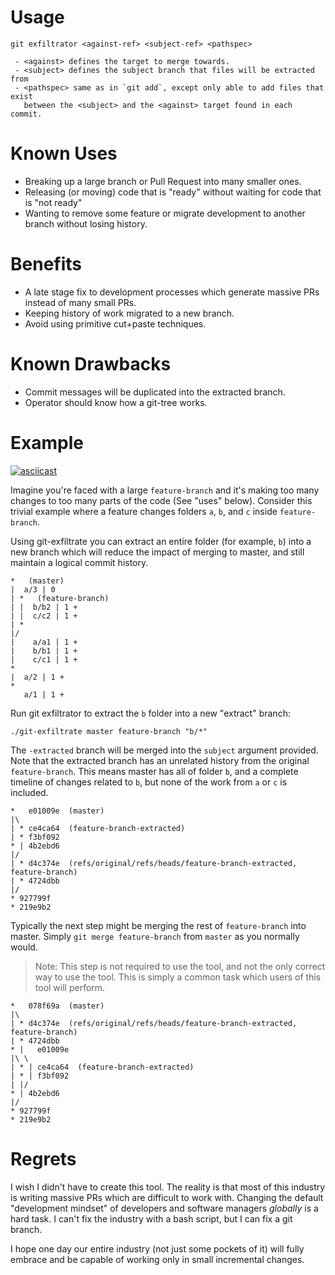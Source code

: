 # Usage

```
git exfiltrator <against-ref> <subject-ref> <pathspec>

 - <against> defines the target to merge towards.
 - <subject> defines the subject branch that files will be extracted from
 - <pathspec> same as in `git add`, except only able to add files that exist
   between the <subject> and the <against> target found in each commit.
```

# Known Uses
- Breaking up a large branch or Pull Request into many smaller ones.
- Releasing (or moving) code that is "ready" without waiting for code that is
  "not ready"
- Wanting to remove some feature or migrate development to another branch
  without losing history.

# Benefits
- A late stage fix to development processes which generate massive PRs instead
  of many small PRs.
- Keeping history of work migrated to a new branch.
- Avoid using primitive cut+paste techniques.

# Known Drawbacks
- Commit messages will be duplicated into the extracted branch.
- Operator should know how a git-tree works.

# Example

[![asciicast](https://asciinema.org/a/OwPrRxKT0IHauAdgXZ5p74naT.svg)](https://asciinema.org/a/OwPrRxKT0IHauAdgXZ5p74naT)

Imagine you're faced with a large `feature-branch` and it's making too many
changes to too many parts of the code (See "uses" below). Consider this trivial
example where a feature changes folders `a`, `b`, and `c` inside `feature-branch`.

Using git-exfiltrate you can extract an entire folder (for example, `b`) into a
new branch which will reduce the impact of merging to master, and still
maintain a logical commit history.

```
*   (master)
|  a/3 | 0
| *   (feature-branch)
| |  b/b2 | 1 +
| |  c/c2 | 1 +
| * 
|/
|    a/a1 | 1 +
|    b/b1 | 1 +
|    c/c1 | 1 +
* 
|  a/2 | 1 +
* 
   a/1 | 1 +
```

Run git exfiltrator to extract the `b` folder into a new "extract" branch:

```
./git-exfiltrate master feature-branch "b/*"
```

The `-extracted` branch will be merged into the `subject` argument provided.
Note that the extracted branch has an unrelated history from the original
`feature-branch`. This means master has all of folder `b`, and a complete
timeline of changes related to `b`, but none of the work from `a` or `c` is
included.

```
*   e01009e  (master)
|\
| * ce4ca64  (feature-branch-extracted)
| * f3bf092
* | 4b2ebd6
|/
| * d4c374e  (refs/original/refs/heads/feature-branch-extracted, feature-branch)
| * 4724dbb
|/
* 927799f
* 219e9b2
```

Typically the next step might be merging the rest of `feature-branch` into
master. Simply `git merge feature-branch` from `master` as you normally would.

> Note: This step is not required to use the tool, and not the only correct way
> to use the tool. This is simply a common task which users of this tool will
> perform.

```
*   078f69a  (master)
|\
| * d4c374e  (refs/original/refs/heads/feature-branch-extracted, feature-branch)
| * 4724dbb
* |   e01009e
|\ \
| * | ce4ca64  (feature-branch-extracted)
| * | f3bf092
| |/
* | 4b2ebd6
|/
* 927799f
* 219e9b2
```

# Regrets
I wish I didn't have to create this tool. The reality is that most of this
industry is writing massive PRs which are difficult to work with. Changing the
default "development mindset" of developers and software managers *globally* is
a hard task. I can't fix the industry with a bash script, but I can fix a git
branch.

I hope one day our entire industry (not just some pockets of it) will fully
embrace and be capable of working only in small incremental changes.

